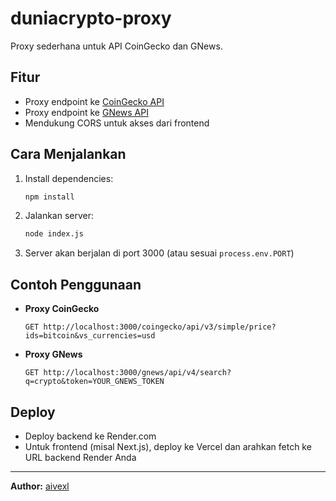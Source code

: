 # duniacrypto-proxy

Proxy sederhana untuk API CoinGecko dan GNews.

## Fitur
- Proxy endpoint ke [CoinGecko API](https://api.coingecko.com)
- Proxy endpoint ke [GNews API](https://gnews.io)
- Mendukung CORS untuk akses dari frontend

## Cara Menjalankan

1. Install dependencies:
   ```bash
   npm install
   ```
2. Jalankan server:
   ```bash
   node index.js
   ```
3. Server akan berjalan di port 3000 (atau sesuai `process.env.PORT`)

## Contoh Penggunaan

- **Proxy CoinGecko**
  ```
  GET http://localhost:3000/coingecko/api/v3/simple/price?ids=bitcoin&vs_currencies=usd
  ```
- **Proxy GNews**
  ```
  GET http://localhost:3000/gnews/api/v4/search?q=crypto&token=YOUR_GNEWS_TOKEN
  ```

## Deploy
- Deploy backend ke Render.com
- Untuk frontend (misal Next.js), deploy ke Vercel dan arahkan fetch ke URL backend Render Anda

---

**Author:** [aivexl](https://github.com/aivexl) 